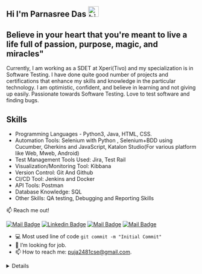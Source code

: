 ## Hi I'm Parnasree Das <img src="https://user-images.githubusercontent.com/1303154/88677602-1635ba80-d120-11ea-84d8-d263ba5fc3c0.gif" width="28px" alt="hi">

## Believe in your heart that you're meant to live a life full of passion, purpose, magic, and miracles"

Currently, I am working as a SDET at Xperi(Tivo) and my specialization is in Software Testing. 
I have done quite good number of projects and certifications that enhance my skills and knowledge in the particular technology.
I am optimistic, confident, and believe in learning and not giving up easily. Passionate towards Software Testing. Love to test software and finding bugs.

## Skills
- Programming Languages - Python3, Java, HTML, CSS.
- Automation Tools: Selenium with Python , Selenium+BDD using Cucumber, Gherkins and JavaScript, Katalon Studio(For various platform like Web, Mweb, Android)
- Test Management Tools Used: Jira, Test Rail
- Visualization/Monitoring Tool: Kibbana
- Version Control: Git And Github
- CI/CD Tool: Jenkins and Docker
- API Tools: Postman
- Database Knowledge: SQL
- Other Skills: QA testing, Debugging and Reporting Skills

:mailbox: Reach me out!

[![Mail Badge](https://img.shields.io/badge/-Puja-e74c3c?style=flat&labelColor=e74c3c&logo=youtube&logoColor=white)](https://www.youtube.com/channel/UCtkRfDFRp-hyOEr2r_P81LQ/featured) [![Linkedin Badge](https://img.shields.io/badge/-Puja-0e76a8?style=flat&labelColor=0e76a8&logo=linkedin&logoColor=white)](https://www.linkedin.com/in/parnasree-das-6b0231196/) [![Mail Badge](https://img.shields.io/badge/-@puja_2481-e84393?style=flat&labelColor=e84393&logo=instagram&logoColor=white)](https://www.instagram.com/puja_2481/) [![Mail Badge](https://img.shields.io/badge/-puja-c0392b?style=flat&labelColor=c0392b&logo=gmail&logoColor=white)](mailto:puja2481cse@gmail.com) 

<!-- TODO: Add last video link -->


- :computer: Most used line of code `git commit -m "Initial Commit"`
- 🤔 I’m looking for job.
- 📫 How to reach me: puja2481cse@gmail.com.

<details>
 
 ### Portfolio
 [![image](https://user-images.githubusercontent.com/56734293/129670053-8fbafbb4-c8cf-439b-a7c6-ce14c66c5b27.png)](https://puja2481.github.io/Portfolio/ "Click to Watch")

#### Profile Visits 

![visitors](https://visitor-badge.glitch.me/badge?page_id=Puja2481.Puja2481)

#### Github Stats

[![Puja's github stats](https://github-readme-stats.vercel.app/api?username=Puja2481)](https://github.com/Puja2481/github-readme-stats)
 
[![Top Langs](https://github-readme-stats.vercel.app/api/top-langs/?username=Puja2481)](https://github.com/Puja2481/github-readme-stats)

</details>


